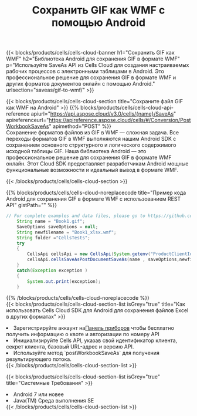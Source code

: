 ﻿---
title:  Сохранить GIF как WMF с помощью Android
description:  Использование Aspose.Cells Cloud SDK для Android для сохранения файла формата GIF как файла формата WMF.
kwords: Excel, Save GIF as WMF, REST, Android
howto: How to save GIF as WMF using Aspose.Cells Cloud Android library.
---
{{< blocks/products/cells/cells-cloud-banner h1="Сохранить GIF как WMF" h2="Библиотека Android для сохранения GIF в формате WMF" p="Используйте SaveAs API из Cells Cloud для создания настраиваемых рабочих процессов с электронными таблицами в Android. Это профессиональное решение для сохранения GIF в формате WMF и других форматов документов онлайн с помощью Android." urlsection="saveas/gif-to-wmf/" >}}

{{< blocks/products/cells/cells-cloud-section title="Сохраните файл GIF как WMF на Android" >}}
{{% blocks/products/cells/cells-cloud-api-reference apiurl="https://api.aspose.cloud/v3.0/cells/{name}/SaveAs" apireferenceurl="https://apireference.aspose.cloud/cells/#/Conversion/PostWorkbookSaveAs" apimethod="POST" %}}
<br/>
Сохранение форматов файлов из GIF в WMF — сложная задача. Все переходы форматов GIF в WMF выполняются нашим Android SDK с сохранением основного структурного и логического содержимого исходной таблицы GIF. Наша библиотека Android — это профессиональное решение для сохранения GIF в формате WMF онлайн. Этот Cloud SDK предоставляет разработчикам Android мощные функциональные возможности и идеальный вывод в формате WMF.

{{< /blocks/products/cells/cells-cloud-section >}}

{{% blocks/products/cells/cells-cloud-noreplacecode title="Пример кода Android для сохранения GIF в формате WMF с использованием REST API" gistPath="" %}}
  
```java
// For complete examples and data files, please go to https://github.com/aspose-cells-cloud/aspose-cells-cloud-android/
    String name = "Book1.gif";
    SaveOptions saveOptions = null;
    String newfilename = "Book1_xlsx.wmf";
    String folder ="CellsTests";
    try
    {
        CellsApi cellsApi = new CellsApi(System.getenv("ProductClientId"), System.getenv("ProductClientSecret"));
        cellsApi.cellsSaveAsPostDocumentSaveAs(name , saveOptions,newfilename,false,false,folder,null,null,null,true);                       
    }
    catch(Exception exception )
    {
        System.out.print(exception);
    }
```
  
{{% /blocks/products/cells/cells-cloud-noreplacecode %}}
<br/>
{{< blocks/products/cells/cells-cloud-section-list isGrey="true" title="Как использовать Cells Cloud SDK для Android для сохранения файлов Excel в других форматах" >}}
<li> Зарегистрируйте аккаунт на<a href="https://dashboard.aspose.cloud/">Панель приборов</a> чтобы бесплатно получить информацию о квоте и авторизации по номеру API</li>
<li>Инициализируйте Cells API, указав свой идентификатор клиента, секрет клиента, базовый URL-адрес и версию API.</li>
<li>Используйте метод `postWorkbookSaveAs` для получения результирующего потока.</li>
{{< /blocks/products/cells/cells-cloud-section-list >}}

{{< blocks/products/cells/cells-cloud-section-list isGrey="true" title="Системные Требования" >}}
<li>Android 7 или новее</li>
<li>Java(TM) Среда выполнения SE</li>
{{< /blocks/products/cells/cells-cloud-section-list >}}
